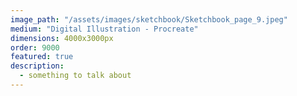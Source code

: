 ```yaml
---
image_path: "/assets/images/sketchbook/Sketchbook_page_9.jpeg"
medium: "Digital Illustration - Procreate"
dimensions: 4000x3000px 
order: 9000
featured: true
description:
  - something to talk about 
---
```


